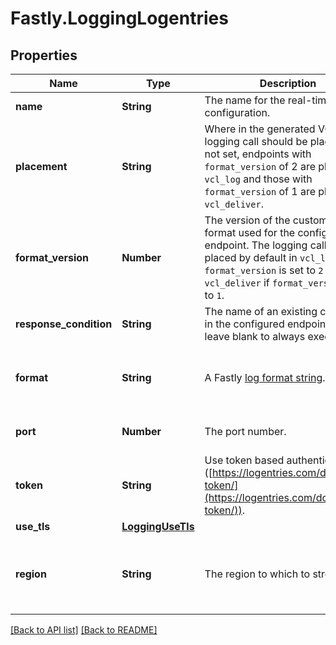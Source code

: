 # Fastly.LoggingLogentries

## Properties

Name | Type | Description | Notes
------------ | ------------- | ------------- | -------------
**name** | **String** | The name for the real-time logging configuration. | [optional] 
**placement** | **String** | Where in the generated VCL the logging call should be placed. If not set, endpoints with `format_version` of 2 are placed in `vcl_log` and those with `format_version` of 1 are placed in `vcl_deliver`.  | [optional]  [one of: "none", "waf_debug"]
**format_version** | **Number** | The version of the custom logging format used for the configured endpoint. The logging call gets placed by default in `vcl_log` if `format_version` is set to `2` and in `vcl_deliver` if `format_version` is set to `1`.   | [optional]  [one of: 1, 2]
**response_condition** | **String** | The name of an existing condition in the configured endpoint, or leave blank to always execute. | [optional] 
**format** | **String** | A Fastly [log format string](https://docs.fastly.com/en/guides/custom-log-formats). | [optional]  [defaults to '%h %l %u %t "%r" %&gt;s %b']
**port** | **Number** | The port number. | [optional]  [defaults to 20000]
**token** | **String** | Use token based authentication ([https://logentries.com/doc/input-token/](https://logentries.com/doc/input-token/)). | [optional] 
**use_tls** | [**LoggingUseTls**](LoggingUseTls.md) |  | [optional] 
**region** | **String** | The region to which to stream logs. | [optional]  [one of: "US", "US-2", "US-3", "EU", "CA", "AU", "AP"]


[[Back to API list]](../../README.md#endpoints) [[Back to README]](../../README.md)
